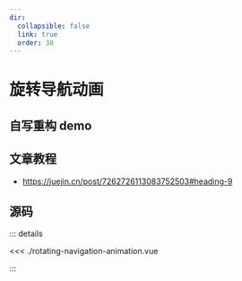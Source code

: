 ```yaml
---
dir:
  collapsible: false
  link: true
  order: 30
---
```


# 旋转导航动画

## 自写重构 demo

<demo vue="./rotating-navigation-animation.vue" />

## 文章教程

- https://juejin.cn/post/7262726113083752503#heading-9

## 源码

::: details

<<< ./rotating-navigation-animation.vue

:::
